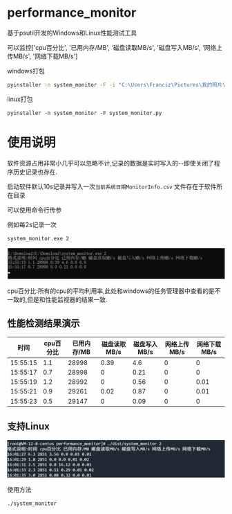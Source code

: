 # performance_monitor
基于psutil开发的Windows和Linux性能测试工具

可以监控['cpu百分比', '已用内存/MB', '磁盘读取MB/s', '磁盘写入MB/s', '网络上传MB/s', '网络下载MB/s']

windows打包
```bash
pyinstaller -n system_monitor -F -i "C:\Users\Franciz\Pictures\我的照片\performance_monitor.ico" .\system_monitor.py --distpath=E:\WORK\测试升级工具
```

linux打包
```shell
pyinstaller -n system_monitor -F system_monitor.py
```

# 使用说明

软件资源占用非常小几乎可以忽略不计,记录的数据是实时写入的--即使关闭了程序历史记录也存在.

启动软件默认10s记录并写入一次`当前系统日期MonitorInfo.csv` 文件存在于软件所在目录

可以使用命令行传参

例如每2s记录一次

```bash
system_monitor.exe 2
```

![image-20230228155550537](README.assets/image-20230228155550537.png)	

cpu百分比:所有的cpu的平均利用率,此处和windows的任务管理器中查看的是不一致的,但是和性能监视器的结果一致.



## 性能检测结果演示

| 时间     | cpu百分比 | 已用内存/MB | 磁盘读取MB/s | 磁盘写入MB/s | 网络上传MB/s | 网络下载MB/s |
| -------- | --------- | ----------- | ------------ | ------------ | ------------ | ------------ |
| 15:55:15 | 1.1       | 28998       | 0.39         | 4.6          | 0            | 0            |
| 15:55:17 | 0.7       | 28998       | 0            | 0.21         | 0            | 0            |
| 15:55:19 | 1.2       | 28992       | 0            | 0.56         | 0            | 0.01         |
| 15:55:21 | 0.9       | 29261       | 0.02         | 0.87         | 0            | 0.01         |
| 15:55:23 | 0.5       | 29147       | 0            | 0.09         | 0            | 0            |



## 支持Linux

![image-20230228160204237](README.assets/image-20230228160204237.png)	

使用方法

```shell
./system_monitor
```

